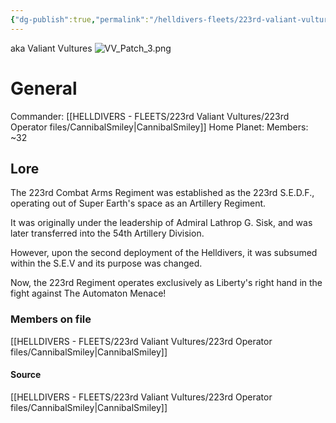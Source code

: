 ```yaml
---
{"dg-publish":true,"permalink":"/helldivers-fleets/223rd-valiant-vultures/223rd-combat-arms-regiment/","noteIcon":"","created":"2024-03-26T23:35:51.112+01:00","updated":"2024-04-02T00:02:30.937+02:00"}
---
```


aka Valiant Vultures
![VV_Patch_3.png](/img/user/Images/VV_Patch_3.png)

# General 
Commander: [[HELLDIVERS - FLEETS/223rd Valiant Vultures/223rd Operator files/CannibalSmiley\|CannibalSmiley]]
Home Planet: 
Members: ~32

## Lore
The 223rd Combat Arms Regiment was established as the 223rd S.E.D.F., operating out of Super Earth's space as an Artillery Regiment. 

It was originally under the leadership of Admiral Lathrop G. 
Sisk, and was later transferred into the 54th Artillery Division. 

However, upon the second deployment of the Helldivers, it was subsumed within the S.E.V and its purpose was changed. 

Now, the 223rd Regiment operates exclusively as Liberty's right hand in the fight against The Automaton Menace!

### Members on file
[[HELLDIVERS - FLEETS/223rd Valiant Vultures/223rd Operator files/CannibalSmiley\|CannibalSmiley]]

#### Source
[[HELLDIVERS - FLEETS/223rd Valiant Vultures/223rd Operator files/CannibalSmiley\|CannibalSmiley]]